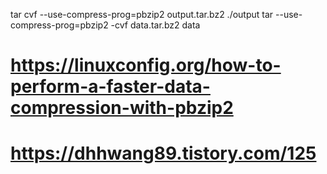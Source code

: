 tar cvf --use-compress-prog=pbzip2 output.tar.bz2 ./output
tar --use-compress-prog=pbzip2 -cvf data.tar.bz2 data

# https://linuxconfig.org/how-to-perform-a-faster-data-compression-with-pbzip2
# https://dhhwang89.tistory.com/125
